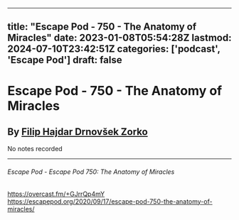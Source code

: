 
---
title: "Escape Pod - 750 - The Anatomy of Miracles"
date: 2023-01-08T05:54:28Z
lastmod: 2024-07-10T23:42:51Z
categories: ['podcast', 'Escape Pod']
draft: false
---


# Escape Pod - 750 - The Anatomy of Miracles
## By [Filip Hajdar Drnovšek Zorko](https://escapepod.org/people/filip-hajdar-drnovsek-zorko/)

No notes recorded

- - -
###### Escape Pod - Escape Pod 750: The Anatomy of Miracles

https://overcast.fm/+GJrrQp4mY  
https://escapepod.org/2020/09/17/escape-pod-750-the-anatomy-of-miracles/

<!-- #public #podcast #Escape Pod# -->

<!-- {BearID:071D993F-EFA5-4CC6-B446-9458664A9FD3-28016-00002D97CF03B98E} -->
